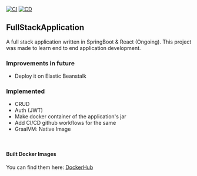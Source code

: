 [![CI](https://github.com/heyrmi/FullStackApplication/actions/workflows/build.yml/badge.svg?branch=master)](https://github.com/heyrmi/FullStackApplication/actions/workflows/build.yml)
[![CD](https://github.com/heyrmi/FullStackApplication/actions/workflows/deploy.yml/badge.svg?branch=master)](https://github.com/heyrmi/FullStackApplication/actions/workflows/deploy.yml)

## FullStackApplication

A full stack application written in SpringBoot & React (Ongoing).
This project was made to learn end to end application development.

### Improvements in future

- Deploy it on Elastic Beanstalk

### Implemented

- CRUD
- Auth (JWT)
- Make docker container of the application's jar
- Add CI/CD github workflows for the same
- GraalVM: Native Image

<br>

#### Built Docker Images

You can find them here: [DockerHub](https://hub.docker.com/r/heyrmi/full-stack-application)

